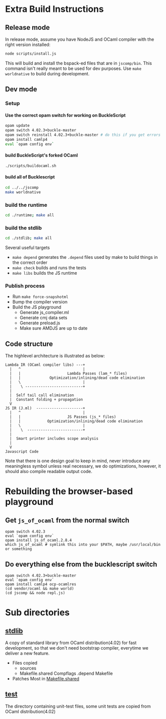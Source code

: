 # Extra Build Instructions

## Release mode

In release mode, assume you have NodeJS and
OCaml compiler  with the right version installed:

```sh
node scripts/install.js
```

This will build and install the bspack-ed files that are in `jscomp/bin`. This command isn't really meant to be used for dev purposes. Use `make worldnative` to build during development.

## Dev mode

### Setup

#### Use the correct opam switch for working on BuckleScript
```sh
opam update
opam switch 4.02.3+buckle-master
opam switch reinstall 4.02.3+buckle-master # do this if you get errors even from a clean compilation
opam install camlp4
eval `opam config env`
```

#### build BuckleScript's forked OCaml
```sh
./scripts/buildocaml.sh
```

#### build all of Bucklescript
```sh
cd ../../jscomp
make worldnative
```

### build the runtime

```sh
cd ./runtime; make all
```

### build the stdlib

```sh
cd ./stdlib; make all
```

Several useful targets

- `make depend` generates the `.depend` files used by make to build things in the correct order
- `make check`  builds and runs the tests
- `make libs` builds the JS runtime

### Publish process
- Run `make force-snapshotml`
- Bump the compiler version
- Build the JS playground
  * Generate js_compiler.ml
  * Generate cmj data sets
  * Generate preload.js
  * Make sure AMDJS are up to date




## Code structure

The highlevel architecture is illustrated as below:

```
Lambda IR (OCaml compiler libs) ---+
  |   ^                            |
  |   |                     Lambda Passes (lam_* files)
  |   |             Optimization/inlining/dead code elimination
  |   \                            |
  |    \ --------------------------+
  |
  |  Self tail call elimination
  |  Constant folding + propagation
  V
JS IR (J.ml)  ---------------------+
  |   ^                            |
  |   |                     JS Passes (js_* files)
  |   |            Optimization/inlining/dead code elimination
  |   \                            |
  |    \  -------------------------+
  |
  |  Smart printer includes scope analysis
  |
  V
Javascript Code
```

Note that there is one design goal to keep in mind, never introduce
any meaningless symbol unless real necessary, we do optimizations,
however, it should also compile readable output code.

# Rebuilding the browser-based playground

## Get `js_of_ocaml` from the normal switch

```
opam switch 4.02.3
eval `opam config env`
opam install js_of_ocaml.2.8.4
which js_of_ocaml # symlink this into your $PATH, maybe /usr/local/bin or something
```

## Do everything else from the bucklescript switch

```
opam switch 4.02.3+buckle-master
eval `opam config env`
opam install camlp4 ocp-ocamlres
(cd vendor/ocaml && make world)
(cd jscomp && node repl.js)
```

# Sub directories

## [stdlib](./stdlib)

A copy of standard library from OCaml distribution(4.02) for fast development,
so that we don't need bootstrap compiler, everytime we deliver a new feature.

- Files copied
  - sources
  - Makefile.shared Compflags .depend Makefile
- Patches
  Most in [Makefile.shared](./stdlib/Makefile.shared)


## [test](./test)

The directory containing unit-test files, some unit tests are copied from OCaml distribution(4.02)
